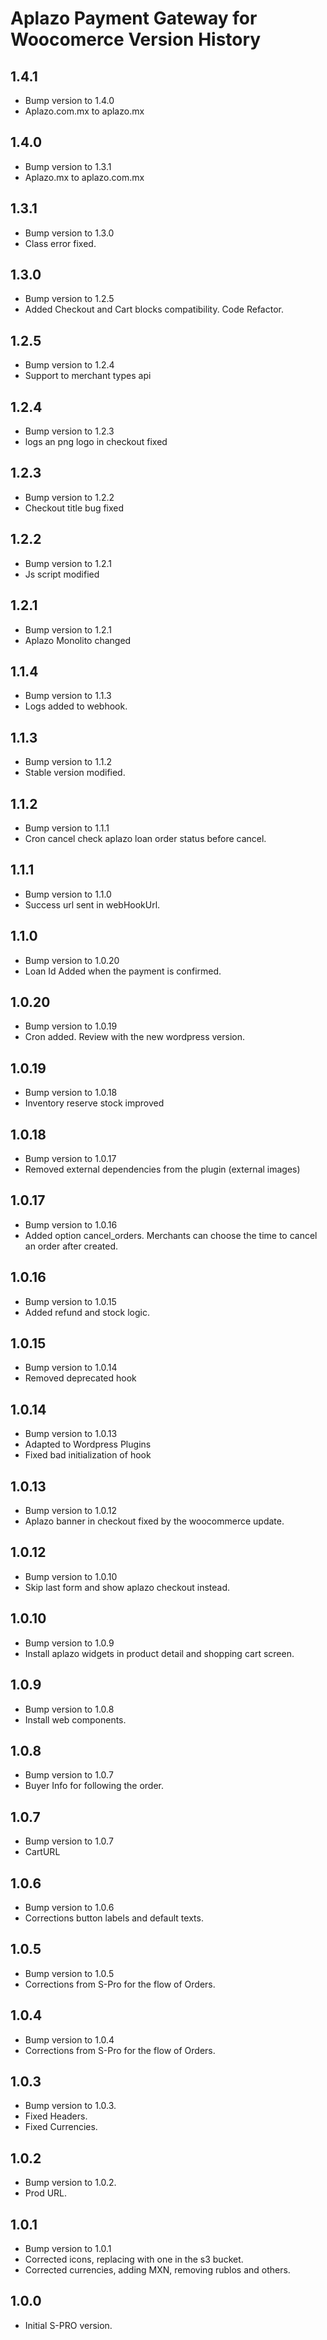 # Aplazo Payment Gateway for Woocomerce Version History
## 1.4.1
* Bump version to 1.4.0
* Aplazo.com.mx to aplazo.mx
## 1.4.0
* Bump version to 1.3.1
* Aplazo.mx to aplazo.com.mx
## 1.3.1
* Bump version to 1.3.0
* Class error fixed. 
## 1.3.0
* Bump version to 1.2.5
* Added Checkout and Cart blocks compatibility. Code Refactor. 
## 1.2.5
* Bump version to 1.2.4
* Support to merchant types api 
## 1.2.4
* Bump version to 1.2.3
* logs an png logo in checkout fixed
## 1.2.3
* Bump version to 1.2.2
* Checkout title bug fixed
## 1.2.2
* Bump version to 1.2.1
* Js script modified
## 1.2.1
* Bump version to 1.2.1
* Aplazo Monolito changed
## 1.1.4
* Bump version to 1.1.3
* Logs added to webhook.
## 1.1.3
* Bump version to 1.1.2
* Stable version modified.
## 1.1.2
* Bump version to 1.1.1
* Cron cancel check aplazo loan order status before cancel.
## 1.1.1
* Bump version to 1.1.0
* Success url sent in webHookUrl.
## 1.1.0
* Bump version to 1.0.20
* Loan Id Added when the payment is confirmed.
## 1.0.20
* Bump version to 1.0.19
* Cron added. Review with the new wordpress version.
## 1.0.19
* Bump version to 1.0.18
* Inventory reserve stock improved
## 1.0.18
* Bump version to 1.0.17
* Removed external dependencies from the plugin (external images)
## 1.0.17
* Bump version to 1.0.16
* Added option cancel_orders. Merchants can choose the time to cancel an order after created.
## 1.0.16
* Bump version to 1.0.15
* Added refund and stock logic.
## 1.0.15
* Bump version to 1.0.14
* Removed deprecated hook
## 1.0.14
* Bump version to 1.0.13
* Adapted to Wordpress Plugins
* Fixed bad initialization of hook
## 1.0.13
* Bump version to 1.0.12
* Aplazo banner in checkout fixed by the woocommerce update.
## 1.0.12
* Bump version to 1.0.10
* Skip last form and show aplazo checkout instead. 
## 1.0.10
* Bump version to 1.0.9
* Install aplazo widgets in product detail and shopping cart screen.
## 1.0.9
* Bump version to 1.0.8
* Install web components.
## 1.0.8
* Bump version to 1.0.7
* Buyer Info for following the order.
## 1.0.7
* Bump version to 1.0.7
* CartURL
## 1.0.6
* Bump version to 1.0.6
* Corrections button labels and default texts.
## 1.0.5
* Bump version to 1.0.5
* Corrections from S-Pro for the flow of Orders.

## 1.0.4
* Bump version to 1.0.4
* Corrections from S-Pro for the flow of Orders.

## 1.0.3
* Bump version to 1.0.3.
* Fixed Headers.
* Fixed Currencies.

## 1.0.2
* Bump version to 1.0.2.
* Prod URL.

## 1.0.1
* Bump version to 1.0.1
* Corrected icons, replacing with one in the s3 bucket.
* Corrected currencies, adding MXN, removing rublos and others.

## 1.0.0
* Initial S-PRO version.
